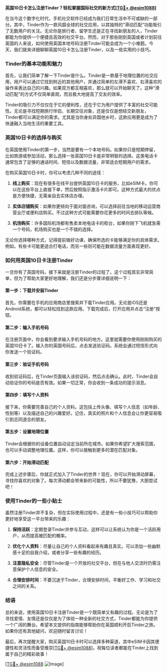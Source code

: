 **英国10日卡怎么注册Tinder？轻松掌握国际社交的新方式[[TG💪+ @esim1088](https://t.me/s/esim1088)]**

在当今这个数字化时代，手机社交软件已经成为我们日常生活中不可或缺的一部分。其中，Tinder作为一款风靡全球的社交应用，以其独特的“滑动匹配”功能吸引了无数用户的关注。无论你是旅行者、留学生还是正在寻找新朋友的人，Tinder都能为你提供一个便捷且高效的社交平台。然而，对于那些刚到英国或者计划前往英国的人来说，如何使用英国本地号码注册Tinder可能会成为一个小难题。今天，我们就来详细聊聊英国10日卡怎么注册Tinder，以及一些实用的小技巧。

### Tinder的基本功能和魅力

首先，让我们简单了解一下Tinder是什么。Tinder是一款基于地理位置的社交应用，用户可以通过它找到附近的其他用户，并通过简单的左滑不喜欢、右滑喜欢的操作来表达自己的兴趣。如果双方都互相喜欢，那么就可以开始聊天了。这种“滑动匹配”的方式不仅简单直观，而且极大地提高了交友的效率。

Tinder的吸引力不仅仅在于它的便利性，还在于它为用户提供了丰富的社交可能性。无论是寻找短期旅行伴侣、长期交往对象，还是仅仅是想结交新朋友，Tinder都可以满足你的需求。尤其是当你身处异国他乡时，这款应用更是成为了快速融入当地生活的重要工具。

### 英国10日卡的选择与购买

在英国使用Tinder的第一步，当然是要有一个本地号码。如果你只是短期停留，比如旅游或参加活动，那么选择一张英国10日卡是非常明智的选择。这类电话卡通常包含了足够的通话时间、短信以及数据流量，非常适合短期用户的需求。

在购买英国10日卡时，你可以考虑几种不同的途径：

1. **线上购买**：现在有很多在线平台提供英国10日卡的服务，比如eSIM卡。你可以在这些平台上直接下单，然后按照指示激活卡片即可。这种方式最大的优点是方便快捷，无需亲自去实体店办理。
   
2. **实体店铺购买**：如果你更倾向于面对面咨询，可以选择前往当地的移动运营商营业厅或便利店购买。不过这种方式可能需要你花更多的时间去排队等候。

3. **机场购买**：许多国际机场都有售卖本地电话卡的柜台，如果你刚下飞机就急需一个号码，机场购买也是一个不错的选择。

无论你选择哪种方式，记得提前做好功课，确保所选的卡能够满足你的具体需求。例如，有些卡可能更适合打电话，而另一些则可能在数据流量方面表现更好。

### 如何用英国10日卡注册Tinder

一旦你有了英国号码，接下来就是注册Tinder的过程了。这个过程其实非常简单，但为了帮助大家更好地理解，我们还是分步骤详细说明一下：

#### 第一步：下载并安装Tinder

首先，你需要在手机的应用商店里搜索并下载Tinder应用。无论是iOS还是Android系统，都可以轻松找到这款应用。下载完成后，打开应用并点击“注册”按钮。

#### 第二步：输入手机号码

在注册页面中，你会看到要求输入手机号码的地方。这里就需要你使用刚刚购买的英国10日卡了。输入你的英国号码后，点击发送验证码。系统会通过短信形式向你发送一个验证码。

#### 第三步：验证手机号码

收到验证码后，在Tinder页面输入该验证码，然后点击确认。此时，Tinder会自动验证你的号码是否有效。如果一切正常，你会收到一条成功的提示消息。

#### 第四步：填写个人资料

接下来，你需要完善自己的个人资料。这包括上传头像、填写个人信息（如年龄、性别等）以及描述自己的兴趣爱好。记住，真实的照片和个人信息会让你更容易吸引到志同道合的朋友。

#### 第五步：设置地理位置

Tinder会根据你的设备位置自动设定当前所在城市。如果你希望扩大搜索范围，也可以手动调整地理位置。这样，你可以接触到更多的潜在匹配对象。

#### 第六步：开始滑动匹配

完成上述步骤后，你就正式加入了Tinder的世界！现在，你可以开始滑动屏幕，寻找你喜欢的对象了。每次滑动都会带来新的可能性，所以不要犹豫，大胆尝试吧！

### 使用Tinder的一些小贴士

虽然注册Tinder并不复杂，但在实际使用过程中，还是有一些小技巧可以帮助你更好地享受这一平台带来的乐趣：

1. **保持活跃**：定期登录Tinder并参与互动，这样可以让系统认为你是一个活跃用户，从而提高被匹配的概率。

2. **优化个人资料**：尽量让自己的个人资料看起来有趣且真实。可以添加一些幽默感十足的自我介绍，或者分享一些有趣的经历。

3. **注意隐私安全**：尽管Tinder是一个开放的社交平台，但在与他人交流时仍需注意保护个人信息的安全。

4. **合理安排时间**：不要沉迷于Tinder，合理安排时间，平衡好工作、学习和社交之间的关系。

### 结语

总的来说，使用英国10日卡注册Tinder是一个既简单又有趣的过程。无论是为了寻找爱情、友情还是仅仅是为了体验一种全新的社交方式，Tinder都能为你提供一个广阔的舞台。希望本文提供的指南能够帮助你在英国顺利开启Tinder之旅。如果你还有其他疑问，欢迎随时留言讨论！

最后，再次提醒大家，购买英国10日卡时可以选择多种渠道，其中eSIM卡因其便捷性和灵活性而备受推崇[[TG💪+ @esim1088](https://t.me/s/esim1088)]。祝每位读者都能在Tinder上找到属于自己的精彩故事！

[[TG💪+ @esim1088](https://t.me/s/esim1088) ![Image](https://i.postimg.cc/4NQfJmqS/Snipaste-2025-05-13-00-14-12.png)]